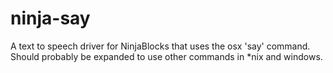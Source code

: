 ninja-say
======

A text to speech driver for NinjaBlocks that uses the osx 'say' command. Should probably be expanded to use other commands in *nix and windows.
